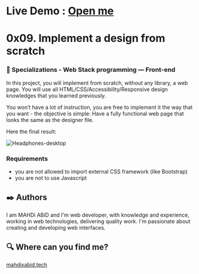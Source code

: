 # Live Demo : [Open me](http://mahdixabid.tech/holberton-demo01/ "Open me")
# 0x09. Implement a design from scratch
### :open_file_folder: Specializations - Web Stack programming ― Front-end

In this project, you will implement from scratch, without any library, a web page. You will use all HTML/CSS/Accessibility/Responsive design knowledges that you learned previously.

You won’t have a lot of instruction, you are free to implement it the way that you want - the objective is simple: Have a fully functional web page that looks the same as the designer file.

Here the final result:

![Headphones-desktop](https://user-images.githubusercontent.com/51680831/91485038-c60d5d80-e86f-11ea-8f21-7c952c445111.jpg) 


### Requirements

* you are not allowed to import external CSS framework (like Bootstrap)
* you are not to use Javascript

## :black_nib: Authors 

I am MAHDi ABiD and I'm web developer, with knowledge and experience, working in web technologies, delivering quality work. I'm passionate about creating and developing web interfaces.

## :mag: Where can you find me?
[mahdixabid.tech](http://mahdixabid.tech/#contact "mahdixabid.tech/#contact")
